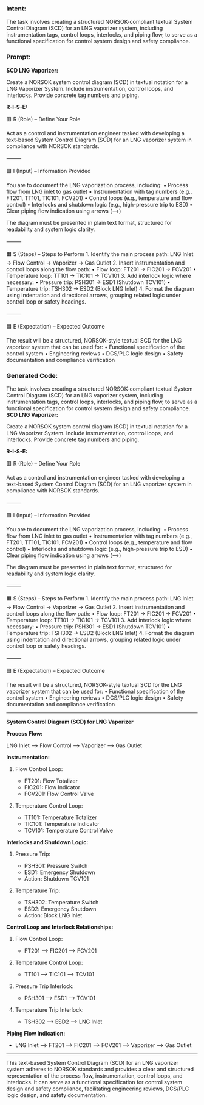 ### Intent:
The task involves creating a structured NORSOK-compliant textual System Control Diagram (SCD) for an LNG vaporizer system, including instrumentation tags, control loops, interlocks, and piping flow, to serve as a functional specification for control system design and safety compliance.

### Prompt:
**SCD LNG Vaporizer:**

Create a NORSOK system control diagram (SCD) in textual notation for a LNG Vaporizer System. Include instrumentation, control loops, and interlocks. Provide concrete tag numbers and piping.

**R-I-S-E:**

🟥 R (Role) – Define Your Role

Act as a control and instrumentation engineer tasked with developing a text-based System Control Diagram (SCD) for an LNG vaporizer system in compliance with NORSOK standards.

⸻

🟩 I (Input) – Information Provided

You are to document the LNG vaporization process, including:
	•	Process flow from LNG inlet to gas outlet
	•	Instrumentation with tag numbers (e.g., FT201, TT101, TIC101, FCV201)
	•	Control loops (e.g., temperature and flow control)
	•	Interlocks and shutdown logic (e.g., high-pressure trip to ESD)
	•	Clear piping flow indication using arrows (-->)

The diagram must be presented in plain text format, structured for readability and system logic clarity.

⸻

🟧 S (Steps) – Steps to Perform
	1.	Identify the main process path:
LNG Inlet → Flow Control → Vaporizer → Gas Outlet
	2.	Insert instrumentation and control loops along the flow path:
	•	Flow loop: FT201 → FIC201 → FCV201
	•	Temperature loop: TT101 → TIC101 → TCV101
	3.	Add interlock logic where necessary:
	•	Pressure trip: PSH301 → ESD1 (Shutdown TCV101)
	•	Temperature trip: TSH302 → ESD2 (Block LNG Inlet)
	4.	Format the diagram using indentation and directional arrows, grouping related logic under control loop or safety headings.

⸻

🟦 E (Expectation) – Expected Outcome

The result will be a structured, NORSOK-style textual SCD for the LNG vaporizer system that can be used for:
	•	Functional specification of the control system
	•	Engineering reviews
	•	DCS/PLC logic design
	•	Safety documentation and compliance verification

### Generated Code:
The task involves creating a structured NORSOK-compliant textual System Control Diagram (SCD) for an LNG vaporizer system, including instrumentation tags, control loops, interlocks, and piping flow, to serve as a functional specification for control system design and safety compliance.
**SCD LNG Vaporizer:**

Create a NORSOK system control diagram (SCD) in textual notation for a LNG Vaporizer System. Include instrumentation, control loops, and interlocks. Provide concrete tag numbers and piping.

**R-I-S-E:**

🟥 R (Role) – Define Your Role

Act as a control and instrumentation engineer tasked with developing a text-based System Control Diagram (SCD) for an LNG vaporizer system in compliance with NORSOK standards.

⸻

🟩 I (Input) – Information Provided

You are to document the LNG vaporization process, including:
	•	Process flow from LNG inlet to gas outlet
	•	Instrumentation with tag numbers (e.g., FT201, TT101, TIC101, FCV201)
	•	Control loops (e.g., temperature and flow control)
	•	Interlocks and shutdown logic (e.g., high-pressure trip to ESD)
	•	Clear piping flow indication using arrows (-->)

The diagram must be presented in plain text format, structured for readability and system logic clarity.

⸻

🟧 S (Steps) – Steps to Perform
	1.	Identify the main process path:
LNG Inlet → Flow Control → Vaporizer → Gas Outlet
	2.	Insert instrumentation and control loops along the flow path:
	•	Flow loop: FT201 → FIC201 → FCV201
	•	Temperature loop: TT101 → TIC101 → TCV101
	3.	Add interlock logic where necessary:
	•	Pressure trip: PSH301 → ESD1 (Shutdown TCV101)
	•	Temperature trip: TSH302 → ESD2 (Block LNG Inlet)
	4.	Format the diagram using indentation and directional arrows, grouping related logic under control loop or safety headings.

⸻

🟦 E (Expectation) – Expected Outcome

The result will be a structured, NORSOK-style textual SCD for the LNG vaporizer system that can be used for:
	•	Functional specification of the control system
	•	Engineering reviews
	•	DCS/PLC logic design
	•	Safety documentation and compliance verification

---

**System Control Diagram (SCD) for LNG Vaporizer**

**Process Flow:**

LNG Inlet --> Flow Control --> Vaporizer --> Gas Outlet

**Instrumentation:**

1. Flow Control Loop:
	* FT201: Flow Totalizer
	* FIC201: Flow Indicator
	* FCV201: Flow Control Valve

2. Temperature Control Loop:
	* TT101: Temperature Totalizer
	* TIC101: Temperature Indicator
	* TCV101: Temperature Control Valve

**Interlocks and Shutdown Logic:**

1. Pressure Trip:
	* PSH301: Pressure Switch
	* ESD1: Emergency Shutdown
	* Action: Shutdown TCV101

2. Temperature Trip:
	* TSH302: Temperature Switch
	* ESD2: Emergency Shutdown
	* Action: Block LNG Inlet

**Control Loop and Interlock Relationships:**

1. Flow Control Loop:
	* FT201 --> FIC201 --> FCV201

2. Temperature Control Loop:
	* TT101 --> TIC101 --> TCV101

3. Pressure Trip Interlock:
	* PSH301 --> ESD1 --> TCV101

4. Temperature Trip Interlock:
	* TSH302 --> ESD2 --> LNG Inlet

**Piping Flow Indication:**

* LNG Inlet --> FT201 --> FIC201 --> FCV201 --> Vaporizer --> Gas Outlet

---

This text-based System Control Diagram (SCD) for an LNG vaporizer system adheres to NORSOK standards and provides a clear and structured representation of the process flow, instrumentation, control loops, and interlocks. It can serve as a functional specification for control system design and safety compliance, facilitating engineering reviews, DCS/PLC logic design, and safety documentation.

